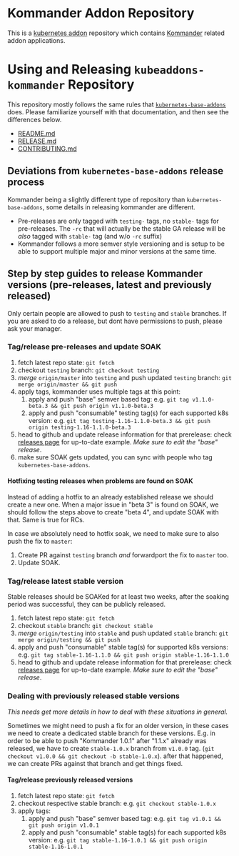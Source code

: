 # Kommander Addon Repository

This is a [kubernetes addon](https://github.com/mesosphere/kubeaddons) repository which contains [Kommander](https://github.com/mesosphere/kommander) related addon applications.

# Using and Releasing `kubeaddons-kommander` Repository

This repository mostly follows the same rules that [`kubernetes-base-addons`](https://github.com/mesosphere/kubernetes-base-addons) does. Please familiarize yourself with that documentation, and then see the differences below.

- [README.md](https://github.com/mesosphere/kubernetes-base-addons/blob/master/README.md)
- [RELEASE.md](https://github.com/mesosphere/kubernetes-base-addons/blob/master/RELEASE.md)
- [CONTRIBUTING.md](https://github.com/mesosphere/kubernetes-base-addons/blob/master/CONTRIBUTING.md)

## Deviations from `kubernetes-base-addons` release process

Kommander being a slightly different type of repository than `kubernetes-base-addons`, some details in releasing kommander are different.

- Pre-releases are only tagged with `testing-` tags, no `stable-` tags for pre-releases. The `-rc` that will actually be the stable GA release will be _also_ tagged with `stable-` tag (and w/o `-rc` suffix)
- Kommander follows a more semver style versioning and is setup to be able to support multiple major and minor versions at the same time.

## Step by step guides to release Kommander versions (pre-releases, latest and previously released)

Only certain people are allowed to push to `testing` and `stable` branches. If you are asked to do a release, but dont have permissions to push, please ask your manager.

### Tag/release pre-releases and update SOAK

1. fetch latest repo state: `git fetch`
1. checkout `testing` branch: `git checkout testing`
1. _merge_ `origin/master` into `testing` and push updated `testing` branch: `git merge origin/master && git push`
1. apply tags, kommander uses multiple tags at this point:
   1. apply and push "base" semver based tag: e.g. `git tag v1.1.0-beta.3 && git push origin v1.1.0-beta.3`
   1. apply and push "consumable" testing tag(s) for each supported k8s version: e.g. `git tag testing-1.16-1.1.0-beta.3 && git push origin testing-1.16-1.1.0-beta.3`
1. head to github and update release information for that prerelease: check [releases page](https://github.com/mesosphere/kubeaddons-kommander/releases) for up-to-date example. _Make sure to edit the "base" release_.
1. make sure SOAK gets updated, you can sync with people who tag `kubernetes-base-addons`.

#### Hotfixing testing releases when problems are found on SOAK

Instead of adding a hotfix to an already established release we should create a new one.
When a major issue in "beta 3" is found on SOAK, we should follow the steps above to create "beta 4", and update SOAK with that. Same is true for RCs.

In case we absolutely need to hotfix soak, we need to make sure to also push the fix to `master`:

1. Create PR against `testing` branch _and_ forwardport the fix to `master` too.
1. Update SOAK.

### Tag/release latest stable version

Stable releases should be SOAKed for at least two weeks, after the soaking period was successful, they can be publicly released.

1. fetch latest repo state: `git fetch`
1. checkout `stable` branch: `git checkout stable`
1. _merge_ `origin/testing` into `stable` and push updated `stable` branch: `git merge origin/testing && git push`
1. apply and push "consumable" stable tag(s) for supported k8s versions: e.g. `git tag stable-1.16-1.1.0 && git push origin stable-1.16-1.1.0`
1. head to github and update release information for that prerelease: check [releases page](https://github.com/mesosphere/kubeaddons-kommander/releases) for up-to-date example. _Make sure to edit the "base" release_.

### Dealing with previously released stable versions

_This needs get more details in how to deal with these situations in general._

Sometimes we might need to push a fix for an older version, in these cases we need to create a dedicated stable branch for these versions. E.g. in order to be able to push "Kommander 1.0.1" after "1.1.x" already was released, we have to create `stable-1.0.x` branch from `v1.0.0` tag. (`git checkout v1.0.0 && git checkout -b stable-1.0.x`). after that happened, we can create PRs against that branch and get things fixed.

#### Tag/release previously released versions

1. fetch latest repo state: `git fetch`
1. checkout respective stable branch: e.g. `git checkout stable-1.0.x`
1. apply tags:
   1. apply and push "base" semver based tag: e.g. `git tag v1.0.1 && git push origin v1.0.1`
   1. apply and push "consumable" stable tag(s) for each supported k8s version: e.g. `git tag stable-1.16-1.0.1 && git push origin stable-1.16-1.0.1`
